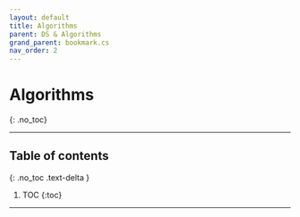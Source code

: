 ```yaml
---
layout: default
title: Algorithms
parent: DS & Algorithms
grand_parent: bookmark.cs
nav_order: 2
---
```


# Algorithms
{: .no_toc}

---

## Table of contents
{: .no_toc .text-delta }

1. TOC
{:toc}

---
